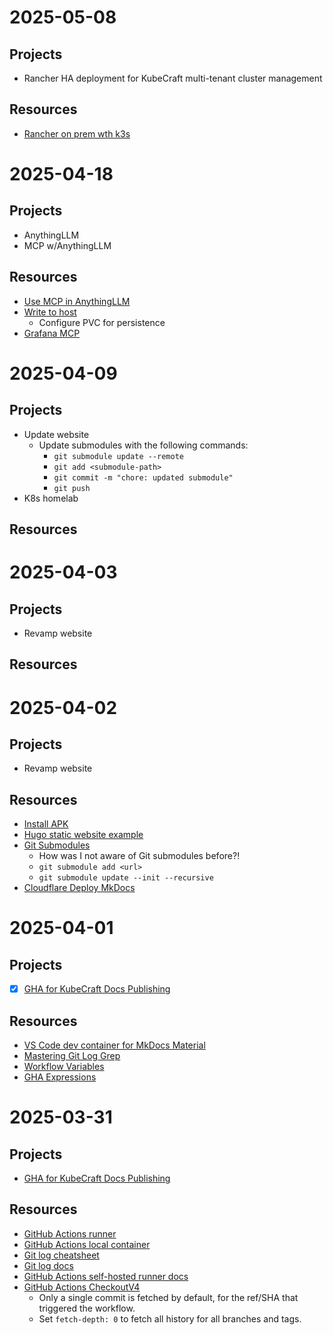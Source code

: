 # 2025-05-08
## Projects
- Rancher HA deployment for KubeCraft multi-tenant cluster management

## Resources
- [Rancher on prem wth k3s](https://medium.com/@saadullahkhanwarsi/title-setting-up-an-on-premise-k3s-cluster-with-rancher-helm-and-hyper-v-manager-cc888edb178c)

# 2025-04-18
## Projects
- AnythingLLM
- MCP w/AnythingLLM

## Resources
- [Use MCP in AnythingLLM](https://docs.anythingllm.com/mcp-compatibility/overview)
- [Write to host](https://docs.anythingllm.com/mcp-compatibility/docker)
  - Configure PVC for persistence
- [Grafana MCP](https://github.com/grafana/mcp-grafana)

# 2025-04-09
## Projects
- Update website
  - Update submodules with the following commands:
    - `git submodule update --remote`
    - `git add <submodule-path>`
    - `git commit -m "chore: updated submodule"`
    - `git push`
- K8s homelab

## Resources

# 2025-04-03
## Projects
- Revamp website

## Resources

# 2025-04-02
## Projects
- Revamp website

## Resources
- [Install APK](https://www.baeldung.com/linux/apk-alpine-install)
- [Hugo static website example](https://learn.microsoft.com/en-us/azure/static-web-apps/publish-hugo)
- [Git Submodules](https://git-scm.com/book/en/v2/Git-Tools-Submodules)
  - How was I not aware of Git submodules before?!
  - `git submodule add <url>`
  - `git submodule update --init --recursive`
- [Cloudflare Deploy MkDocs](https://developers.cloudflare.com/pages/framework-guides/deploy-an-mkdocs-site/)

# 2025-04-01
## Projects
- [x] [GHA for KubeCraft Docs Publishing](https://github.com/mischavandenburg/kubecraft/issues/35)

## Resources
- [VS Code dev container for MkDocs Material](https://gist.github.com/akosdudas/f0f14a1e6c0c5653f976af9cd79c56ad)
- [Mastering Git Log Grep](https://gitscripts.com/git-log-grep)
- [Workflow Variables](https://docs.github.com/en/actions/writing-workflows/choosing-what-your-workflow-does/store-information-in-variables)
- [GHA Expressions](https://docs.github.com/en/actions/writing-workflows/choosing-what-your-workflow-does/evaluate-expressions-in-workflows-and-actions)

# 2025-03-31
## Projects
- [GHA for KubeCraft Docs Publishing](https://github.com/mischavandenburg/kubecraft/issues/35)

## Resources
- [GitHub Actions runner](https://github.com/actions/runner)
- [GitHub Actions local container](https://github.com/nektos/act)
- [Git log cheatsheet](https://devhints.io/git-log-format)
- [Git log docs](https://git-scm.com/docs/git-log)
- [GitHub Actions self-hosted runner docs](https://docs.github.com/en/actions/hosting-your-own-runners/managing-self-hosted-runners/about-self-hosted-runners#linux)
- [GitHub Actions CheckoutV4](https://github.com/actions/checkout)
  - Only a single commit is fetched by default, for the ref/SHA that triggered the workflow. 
  - Set `fetch-depth: 0` to fetch all history for all branches and tags.
